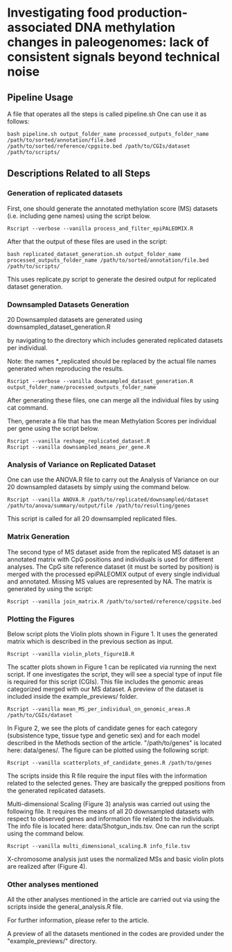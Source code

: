 
# Investigating food production-associated DNA methylation changes in paleogenomes: lack of consistent signals beyond technical noise

## Pipeline Usage
A file that operates all the steps is called pipeline.sh
One can use it as follows:

```
bash pipeline.sh output_folder_name processed_outputs_folder_name /path/to/sorted/annotation/file.bed /path/to/sorted/reference/cpgsite.bed /path/to/CGIs/dataset /path/to/scripts/
```

## Descriptions Related to all Steps

### Generation of replicated datasets

First, one should generate the annotated methylation score (MS) datasets (i.e. including gene names) using the script below.

```
Rscript --verbose --vanilla process_and_filter_epiPALEOMIX.R
```

After that the output of these files are used in the script:

```
bash replicated_dataset_generation.sh output_folder_name processed_outputs_folder_name /path/to/sorted/annotation/file.bed /path/to/scripts/
```

This uses replicate.py script to generate the desired output for replicated dataset generation.

### Downsampled Datasets Generation

20 Downsampled datasets are generated using downsampled_dataset_generation.R

by navigating to the directory which includes generated replicated datasets per individual.

Note: the names *_replicated should be replaced by the actual file names generated when reproducing the results.

  
```
Rscript --verbose --vanilla downsampled_dataset_generation.R output_folder_name/processed_outputs_folder_name
```
After generating these files, one can merge all the individual files by using cat command.

Then, generate a file that has the mean Methylation Scores per individual per gene using the script below.

```
Rscript --vanilla reshape_replicated_dataset.R
Rscript --vanilla downsampled_means_per_gene.R
```

### Analysis of Variance on Replicated Dataset

  

One can use the ANOVA.R file to carry out the Analysis of Variance on our 20 downsampled datasets by simply using the command below.

  
```
Rscript --vanilla ANOVA.R /path/to/replicated/downsampled/dataset /path/to/anova/summary/output/file /path/to/resulting/genes
```

This script is called for all 20 downsampled replicated files.


### Matrix Generation

The second type of MS dataset aside from the replicated MS dataset is an annotated matrix with CpG positions and individuals is used for different analyses. The CpG site reference dataset (it must be sorted by position) is merged with the processed epiPALEOMIX output of every single individual and annotated. Missing MS values are represented by NA. The matrix is generated by using the script:

  
```
Rscript --vanilla join_matrix.R /path/to/sorted/reference/cpgsite.bed
```

### Plotting the Figures

  

Below script plots the Violin plots shown in Figure 1. It uses the generated matrix which is described in the previous section as input.

  
```
Rscript --vanilla violin_plots_figure1B.R
```

The scatter plots shown in Figure 1 can be replicated via running the next script. If one investigates the script, they will see a special type of input file is required for this script (CGIs). This file includes the genomic areas categorized merged with our MS dataset. A preview of the dataset is included inside the example_previews/ folder.

```
Rscript --vanilla mean_MS_per_individual_on_genomic_areas.R /path/to/CGIs/dataset
```

 
In Figure 2, we see the plots of candidate genes for each category (subsistence type, tissue type and genetic sex) and for each model described in the Methods section of the article. "/path/to/genes" is located here: data/genes/. The figure can be plotted using the following script:

```
Rscript --vanilla scatterplots_of_candidate_genes.R /path/to/genes
```

The scripts inside this R file require the input files with the information related to the selected genes. They are basically the grepped positions from the generated replicated datasets.

Multi-dimensional Scaling (Figure 3) analysis was carried out using the following file. It requires the means of all 20 downsampled datasets with respect to observed genes and information file related to the individuals. The info file is located here: data/Shotgun_inds.tsv. One can run the script using the command below. 

```
Rscript --vanilla multi_dimensional_scaling.R info_file.tsv
```

X-chromosome analysis just uses the normalized MSs and basic violin plots are realized after (Figure 4).

### Other analyses mentioned

All the other analyses mentioned in the article are carried out via using the scripts inside the general_analysis.R file.


For further information, please refer to the article.

A preview of all the datasets mentioned in the codes are provided under the "example_previews/" directory.
